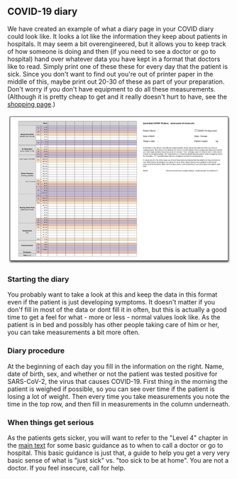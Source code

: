 ## COVID-19 diary

We have created an example of what a diary page in your COVID diary could look like. It looks a lot like the information they keep about patients in hospitals. It may seem a bit overengineered, but it allows you to keep track of how someone is doing and then (if you need to see a doctor or go to hospital) hand over whatever data you have kept in a format that doctors like to read. Simply print one of these these for every day that the patient is sick. Since you don't want to find out you're out of printer paper in the middle of this, maybe print out 20-30 of these as part of your preparation. Don't worry if you don't have equipment to do all these measurements. (Although it is pretty cheap to get and it really doesn't hurt to have, see the [shopping page](/shopping).)

[![](/images/covid-diary.png)](/images/covid-diary.pdf)

### Starting the diary

You probably want to take a look at this and keep the data in this format even if the patient is just developing symptoms. It doesn't matter if you don'f fill in most of the data or dont fill it in often, but this is actually a good time to get a feel for what - more or less - normal values look like. As the patient is in bed and possibly has other people taking care of him or her, you can take measurements a bit more often. 

### Diary procedure

At the beginning of each day you fill in the information on the right. Name, date of birth, sex, and whether or not the patient was tested positive for SARS-CoV-2, the virus that causes COVID-19. First thing in the morning the patient is weighed if possible, so you can see over time if the patient is losing a lot of weight. Then every time you take measurements you note the time in the top row, and then fill in measurements in the column underneath.

### When things get serious

As the patients gets sicker, you will want to refer to the "Level 4" chapter in the [main text](/) for some basic guidance as to when to call a doctor or go to hospital. This basic guidance is just that, a guide to help you get a very very basic sense of what is "just sick" vs. "too sick to be at home". You are not a doctor. If you feel insecure, call for help.
